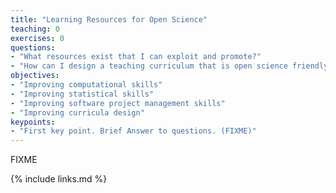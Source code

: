 ```yaml
---
title: "Learning Resources for Open Science"
teaching: 0
exercises: 0
questions:
- "What resources exist that I can exploit and promote?"
- "How can I design a teaching curriculum that is open science friendly?"
objectives:
- "Improving computational skills"
- "Improving statistical skills"
- "Improving software project management skills"
- "Improving curricula design"
keypoints:
- "First key point. Brief Answer to questions. (FIXME)"
---
```

FIXME

{% include links.md %}

